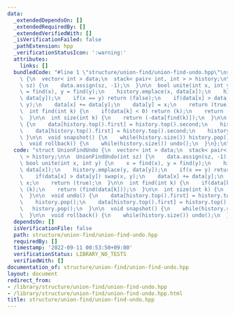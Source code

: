 ```yaml
---
data:
  _extendedDependsOn: []
  _extendedRequiredBy: []
  _extendedVerifiedWith: []
  _isVerificationFailed: false
  _pathExtension: hpp
  _verificationStatusIcon: ':warning:'
  attributes:
    links: []
  bundledCode: "#line 1 \"structure/union-find/union-find-undo.hpp\"\nstruct UnionFindUndo\
    \ {\n  vector< int > data;\n  stack< pair< int, int > > history;\n\n  UnionFindUndo(int\
    \ sz) {\n    data.assign(sz, -1);\n  }\n\n  bool unite(int x, int y) {\n    x\
    \ = find(x), y = find(y);\n    history.emplace(x, data[x]);\n    history.emplace(y,\
    \ data[y]);\n    if(x == y) return (false);\n    if(data[x] > data[y]) swap(x,\
    \ y);\n    data[x] += data[y];\n    data[y] = x;\n    return (true);\n  }\n\n\
    \  int find(int k) {\n    if(data[k] < 0) return (k);\n    return (find(data[k]));\n\
    \  }\n\n  int size(int k) {\n    return (-data[find(k)]);\n  }\n\n  void undo()\
    \ {\n    data[history.top().first] = history.top().second;\n    history.pop();\n\
    \    data[history.top().first] = history.top().second;\n    history.pop();\n \
    \ }\n\n  void snapshot() {\n    while(history.size()) history.pop();\n  }\n\n\
    \  void rollback() {\n    while(history.size()) undo();\n  }\n};\n"
  code: "struct UnionFindUndo {\n  vector< int > data;\n  stack< pair< int, int >\
    \ > history;\n\n  UnionFindUndo(int sz) {\n    data.assign(sz, -1);\n  }\n\n \
    \ bool unite(int x, int y) {\n    x = find(x), y = find(y);\n    history.emplace(x,\
    \ data[x]);\n    history.emplace(y, data[y]);\n    if(x == y) return (false);\n\
    \    if(data[x] > data[y]) swap(x, y);\n    data[x] += data[y];\n    data[y] =\
    \ x;\n    return (true);\n  }\n\n  int find(int k) {\n    if(data[k] < 0) return\
    \ (k);\n    return (find(data[k]));\n  }\n\n  int size(int k) {\n    return (-data[find(k)]);\n\
    \  }\n\n  void undo() {\n    data[history.top().first] = history.top().second;\n\
    \    history.pop();\n    data[history.top().first] = history.top().second;\n \
    \   history.pop();\n  }\n\n  void snapshot() {\n    while(history.size()) history.pop();\n\
    \  }\n\n  void rollback() {\n    while(history.size()) undo();\n  }\n};\n"
  dependsOn: []
  isVerificationFile: false
  path: structure/union-find/union-find-undo.hpp
  requiredBy: []
  timestamp: '2022-09-11 00:53:50+09:00'
  verificationStatus: LIBRARY_NO_TESTS
  verifiedWith: []
documentation_of: structure/union-find/union-find-undo.hpp
layout: document
redirect_from:
- /library/structure/union-find/union-find-undo.hpp
- /library/structure/union-find/union-find-undo.hpp.html
title: structure/union-find/union-find-undo.hpp
---
```

